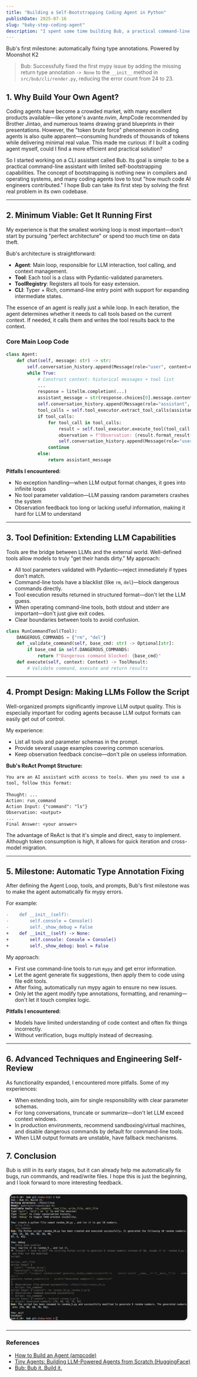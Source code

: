 ```yaml
---
title: "Building a Self-Bootstrapping Coding Agent in Python"
publishDate: 2025-07-16
slug: "baby-step-coding-agent"
description: "I spent some time building Bub, a practical command-line assistant that, while not yet officially released, can already help with various tasks. In this article, I'd like to share how to quickly build a coding agent."
---
```


Bub's first milestone: automatically fixing type annotations. Powered by Moonshot K2

> Bub: Successfully fixed the first mypy issue by adding the missing return type annotation `-> None` to the `__init__` method in `src/bub/cli/render.py`, reducing the error count from 24 to 23.

## 1. Why Build Your Own Agent?

Coding agents have become a crowded market, with many excellent products available—like yetone's avante.nvim, AmpCode recommended by Brother Jintao, and numerous teams drawing grand blueprints in their presentations. However, the "token brute force" phenomenon in coding agents is also quite apparent—consuming hundreds of thousands of tokens while delivering minimal real value. This made me curious: if I built a coding agent myself, could I find a more efficient and practical solution?

So I started working on a CLI assistant called Bub. Its goal is simple: to be a practical command-line assistant with limited self-bootstrapping capabilities. The concept of bootstrapping is nothing new in compilers and operating systems, and many coding agents love to tout "how much code AI engineers contributed." I hope Bub can take its first step by solving the first real problem in its own codebase.

---

## 2. Minimum Viable: Get It Running First

My experience is that the smallest working loop is most important—don't start by pursuing "perfect architecture" or spend too much time on data theft.

Bub's architecture is straightforward:

- **Agent**: Main loop, responsible for LLM interaction, tool calling, and context management.
- **Tool**: Each tool is a class with Pydantic-validated parameters.
- **ToolRegistry**: Registers all tools for easy extension.
- **CLI**: Typer + Rich, command-line entry point with support for expanding intermediate states.

The essence of an agent is really just a while loop. In each iteration, the agent determines whether it needs to call tools based on the current context. If needed, it calls them and writes the tool results back to the context.

### Core Main Loop Code

```python
class Agent:
    def chat(self, message: str) -> str:
        self.conversation_history.append(Message(role="user", content=message))
        while True:
            # Construct context: historical messages + tool list
            ...
            response = litellm.completion(...)
            assistant_message = str(response.choices[0].message.content)
            self.conversation_history.append(Message(role="assistant", content=assistant_message))
            tool_calls = self.tool_executor.extract_tool_calls(assistant_message)
            if tool_calls:
                for tool_call in tool_calls:
                    result = self.tool_executor.execute_tool(tool_call.name, **tool_call.parameters)
                    observation = f"Observation: {result.format_result()}"
                    self.conversation_history.append(Message(role="user", content=observation))
                continue
            else:
                return assistant_message
```

**Pitfalls I encountered:**

- No exception handling—when LLM output format changes, it goes into infinite loops
- No tool parameter validation—LLM passing random parameters crashes the system
- Observation feedback too long or lacking useful information, making it hard for LLM to understand

---

## 3. Tool Definition: Extending LLM Capabilities

Tools are the bridge between LLMs and the external world. Well-defined tools allow models to truly "get their hands dirty." My approach:

- All tool parameters validated with Pydantic—reject immediately if types don't match.
- Command-line tools have a blacklist (like `rm`, `del`)—block dangerous commands directly.
- Tool execution results returned in structured format—don't let the LLM guess.
- When operating command-line tools, both stdout and stderr are important—don't just give exit codes.
- Clear boundaries between tools to avoid confusion.

```python
class RunCommandTool(Tool):
    DANGEROUS_COMMANDS = {"rm", "del"}
    def _validate_command(self, base_cmd: str) -> Optional[str]:
        if base_cmd in self.DANGEROUS_COMMANDS:
            return f"Dangerous command blocked: {base_cmd}"
    def execute(self, context: Context) -> ToolResult:
        # Validate command, execute and return results
```

---

## 4. Prompt Design: Making LLMs Follow the Script

Well-organized prompts significantly improve LLM output quality. This is especially important for coding agents because LLM output formats can easily get out of control.

My experience:

- List all tools and parameter schemas in the prompt.
- Provide several usage examples covering common scenarios.
- Keep observation feedback concise—don't pile on useless information.

**Bub's ReAct Prompt Structure:**

```
You are an AI assistant with access to tools. When you need to use a tool, follow this format:

Thought: ...
Action: run_command
Action Input: {"command": "ls"}
Observation: <output>
...
Final Answer: <your answer>
```

The advantage of ReAct is that it's simple and direct, easy to implement. Although token consumption is high, it allows for quick iteration and cross-model migration.

---

## 5. Milestone: Automatic Type Annotation Fixing

After defining the Agent Loop, tools, and prompts, Bub's first milestone was to make the agent automatically fix mypy errors.

For example:

```diff
-    def __init__(self):
-        self.console = Console()
-        self._show_debug = False
+    def __init__(self) -> None:
+        self.console: Console = Console()
+        self._show_debug: bool = False
```

My approach:

- First use command-line tools to run `mypy` and get error information.
- Let the agent generate fix suggestions, then apply them to code using file edit tools.
- After fixing, automatically run mypy again to ensure no new issues.
- Only let the agent modify type annotations, formatting, and renaming—don't let it touch complex logic.

**Pitfalls I encountered:**

- Models have limited understanding of code context and often fix things incorrectly.
- Without verification, bugs multiply instead of decreasing.

---

## 6. Advanced Techniques and Engineering Self-Review

As functionality expanded, I encountered more pitfalls. Some of my experiences:

- When extending tools, aim for single responsibility with clear parameter schemas.
- For long conversations, truncate or summarize—don't let LLM exceed context windows.
- In production environments, recommend sandboxing/virtual machines, and disable dangerous commands by default for command-line tools.
- When LLM output formats are unstable, have fallback mechanisms.

## 7. Conclusion

Bub is still in its early stages, but it can already help me automatically fix bugs, run commands, and read/write files. I hope this is just the beginning, and I look forward to more interesting feedback.

![Bub it. Build it.](../../../public/images/baby-step-coding-agent/bub-it.jpeg)

---

### References

- [How to Build an Agent (ampcode)](https://ampcode.com/how-to-build-an-agent)
- [Tiny Agents: Building LLM-Powered Agents from Scratch (HuggingFace)](https://huggingface.co/blog/tiny-agents)
- [Bub: Bub it. Build it.](https://github.com/PsiACE/bub)
